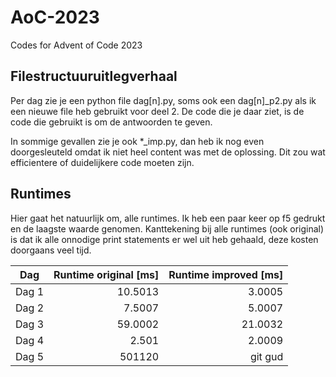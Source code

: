 # AoC-2023
Codes for Advent of Code 2023

## Filestructuuruitlegverhaal
Per dag zie je een python file dag[n].py, soms ook een dag[n]_p2.py als ik een nieuwe file heb gebruikt voor deel 2.
De code die je daar ziet, is de code die gebruikt is om de antwoorden te geven.

In sommige gevallen zie je ook *_imp.py, dan heb ik nog even doorgesleuteld omdat ik niet heel content was met de oplossing. Dit zou wat efficientere of duidelijkere code moeten zijn.

## Runtimes
Hier gaat het natuurlijk om, alle runtimes. Ik heb een paar keer op f5 gedrukt en de laagste waarde genomen.
Kanttekening bij alle runtimes (ook original) is dat ik alle onnodige print statements er wel uit heb gehaald, deze kosten doorgaans veel tijd.

| Dag | Runtime original [ms]| Runtime improved [ms] |
|-----|---:|---:|
|Dag 1|10.5013|3.0005|
|Dag 2| 7.5007| 5.0007|
|Dag 3| 59.0002| 21.0032|
|Dag 4|2.501|2.0009 |
|Dag 5|501120|git gud |
